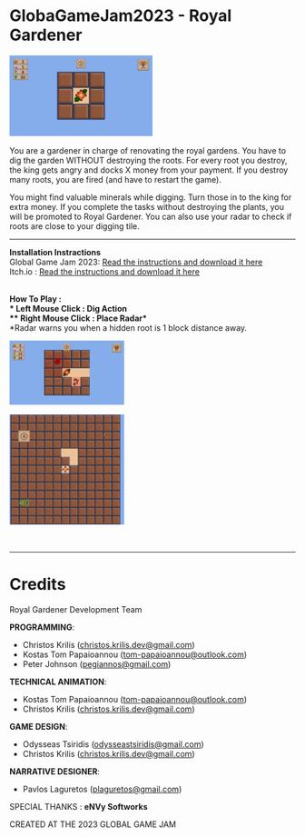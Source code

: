 # GlobaGameJam2023 - Royal Gardener

<img width="50%" src="GGJ2023/ReadMe/1.png">

<b></b>
You are a gardener in charge of renovating the royal gardens. You have to dig the garden WITHOUT destroying the roots. For every root you destroy, the king gets angry and docks X money from your payment. If you destroy many roots, you are fired (and have to restart the game).

You might find valuable minerals while digging. Turn those in to the king for extra money. If you complete the tasks without destroying the plants, you will be promoted to Royal Gardener. You can also use your radar to check if roots are close to your digging tile.



------------
<b>Installation Instractions</b>
<br>
Global Game Jam 2023:  <a href = "https://globalgamejam.org/2023/games/royal-gardener-4">Read the instructions and download it here</a>
<br>
Itch.io :  <a href = "https://christoskrilis.itch.io/royal-gardener">Read the instructions and download it here</a>

<br>
<b>How To Play :
<br>* Left Mouse Click : Dig Action 
<br>** Right Mouse Click : Place Radar*</b>
<br>
*Radar warns you when a hidden root is 1 block distance away.

<br>
<p><img width="40%" src="GGJ2023/ReadMe/2.png"></p>
<p><img width="40%" src="GGJ2023/ReadMe/3.png"></p>

<br>

------------
# <b>Credits</b>

Royal Gardener Development Team

<b>PROGRAMMING</b>: 
- Christos Krilis (<a href = "christos.krilis.dev@gmail.com">christos.krilis.dev@gmail.com</a>)
- Kostas Tom Papaioannou (<a href = "tom-papaioannou@outlook.com">tom-papaioannou@outlook.com</a>)
- Peter Johnson (<a href = "pegiannos@gmail.com">pegiannos@gmail.com</a>)

<b>TECHNICAL ANIMATION</b>: 
- Kostas Tom Papaioannou (<a href = "tom-papaioannou@outlook.com">tom-papaioannou@outlook.com</a>)
- Christos Krilis (<a href = "christos.krilis.dev@gmail.com">christos.krilis.dev@gmail.com</a>)

<b>GAME DESIGN</b>: 
- Odysseas Tsiridis (<a href = "odysseastsiridis@gmail.com">odysseastsiridis@gmail.com</a>)
- Christos Krilis (<a href = "christos.krilis.dev@gmail.com">christos.krilis.dev@gmail.com</a>)

<b>NARRATIVE DESIGNER</b>: 
- Pavlos Laguretos  (<a href = "plaguretos@gmail.com">plaguretos@gmail.com</a>)


SPECIAL THANKS : <b>eΝVy Softworks</b>

CREATED AT THE 2023 GLOBAL GAME JAM
